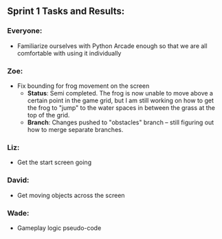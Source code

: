 ## Sprint 1 Tasks and Results:

### Everyone:
- Familiarize ourselves with Python Arcade enough so that we are all comfortable with using it individually

### Zoe:
- Fix bounding for frog movement on the screen  
  - **Status**: Semi completed. The frog is now unable to move above a certain point in the game grid, but I am still working on how to get the frog to "jump" to the water spaces in between the grass at the top of the grid.  
  - **Branch**: Changes pushed to "obstacles" branch – still figuring out how to merge separate branches.

### Liz:
- Get the start screen going 

### David:
- Get moving objects across the screen

### Wade:
- Gameplay logic pseudo-code
